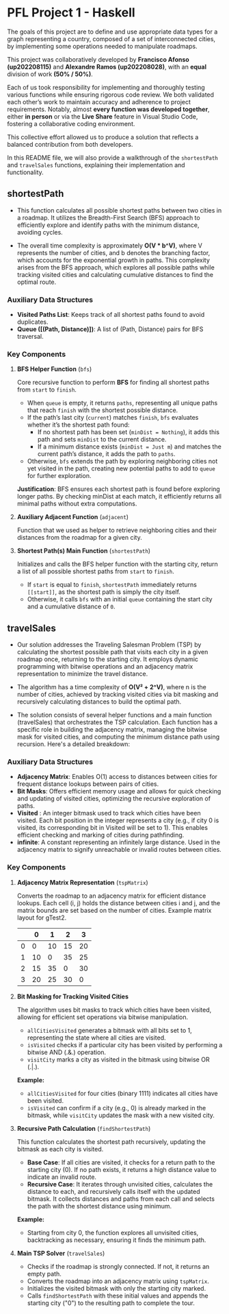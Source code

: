 # PFL Project 1 - Haskell

The goals of this project are to define and use appropriate data types for a
graph representing a country, composed of a set of interconnected cities, by implementing some operations needed to manipulate roadmaps.

This project was collaboratively developed by **Francisco Afonso (up202208115)**  and **Alexandre Ramos (up202208028)**, with an **equal** division of work **(50% / 50%)**. 

Each of us took responsibility for implementing and thoroughly testing various functions while ensuring rigorous code review. We both validated each other’s work to maintain accuracy and adherence to project requirements. Notably, almost **every function was developed together**, either **in person** or via the **Live Share** feature in Visual Studio Code, fostering a collaborative coding environment.

This collective effort allowed us to produce a solution that reflects a balanced contribution from both developers.

In this README file, we will also provide a walkthrough of the `shortestPath` and `travelSales` functions, explaining their implementation and functionality.

## shortestPath

- This function calculates all possible shortest paths between two cities in a roadmap. It utilizes the Breadth-First Search (BFS) approach to efficiently explore and identify paths with the minimum distance, avoiding cycles.

- The overall time complexity is approximately **O(V * b^V)**, where V represents the number of cities, and b denotes the branching factor, which accounts for the exponential growth in paths. This complexity arises from the BFS approach, which explores all possible paths while tracking visited cities and calculating cumulative distances to find the optimal route.

### Auxiliary Data Structures

- **Visited Paths List**: Keeps track of all shortest paths found to avoid duplicates.
- **Queue ([(Path, Distance)])**: A list of (Path, Distance) pairs for BFS traversal.

### Key Components

1. **BFS Helper Function** (`bfs`)

    Core recursive function to perform **BFS** for finding all shortest paths from `start` to `finish`.

    - When `queue` is empty, it returns `paths`, representing all unique paths that reach `finish` with the shortest possible distance.
    - If the path’s last city (`current`) matches `finish`, `bfs` evaluates whether it’s the shortest path found:
        - If no shortest path has been set (`minDist = Nothing`), it adds this path and sets `minDist` to the current distance.
        - If a minimum distance exists (`minDist = Just m`) and matches the current path’s distance, it adds the path to `paths`.
    - Otherwise, `bfs` extends the path by exploring neighboring cities not yet visited in the path, creating new potential paths to add to `queue` for further exploration.

    **Justification**: BFS ensures each shortest path is found before exploring longer paths. By checking minDist at each match, it efficiently returns all minimal paths without extra computations.

2. **Auxiliary Adjacent Function** (`adjacent`)

    Function that we used as helper to retrieve neighboring cities and their distances from the roadmap for a given city.

3. **Shortest Path(s) Main Function** (`shortestPath`)

    Initializes and calls the BFS helper function with the starting city, return a list of all possible shortest paths from `start` to `finish`.

    - If `start` is equal to `finish`, `shortestPath` immediately returns `[[start]]`, as the shortest path is simply the city itself.
    - Otherwise, it calls `bfs` with an initial `queue` containing the start city and a cumulative distance of `0`.


## travelSales

- Our solution addresses the Traveling Salesman Problem (TSP) by calculating the shortest possible path that visits each city in a given roadmap once, returning to the starting city. It employs dynamic programming with bitwise operations and an adjacency matrix representation to minimize the travel distance.

- The algorithm has a time complexity of **O(V² + 2^V)**, where n is the number of cities, achieved by tracking visited cities via bit masking and recursively calculating distances to build the optimal path.

- The solution consists of several helper functions and a main function (travelSales) that orchestrates the TSP calculation. Each function has a specific role in building the adjacency matrix, managing the bitwise mask for visited cities, and computing the minimum distance path using recursion. Here's a detailed breakdown:

### Auxiliary Data Structures

- **Adjacency Matrix**: Enables O(1) access to distances between cities for frequent distance lookups between pairs of cities.
- **Bit Masks**: Offers efficient memory usage and allows for quick checking and updating of visited cities, optimizing the recursive exploration of paths.
- **Visited** : An integer bitmask used to track which cities have been visited. Each bit position in the integer represents a city (e.g., if city 0 is visited, its corresponding bit in Visited will be set to 1). This enables efficient checking and marking of cities during pathfinding.
- **infinite**: A constant representing an infinitely large distance. Used in the adjacency matrix to signify unreachable or invalid routes between cities.

### Key Components

1. **Adjacency Matrix Representation** (`tspMatrix`)

    Converts the roadmap to an adjacency matrix for efficient distance lookups.
    Each cell (i, j) holds the distance between cities i and j, and the matrix bounds are set based on the number of cities.
    Example matrix layout for gTest2.

    |    | 0  | 1  | 2  | 3  | 
    |----|----|----|----|----|
    |  0 |  0 | 10 | 15 | 20 |
    |  1 | 10 |  0 | 35 | 25 |
    |  2 | 15 | 35 |  0 | 30 |
    |  3 | 20 | 25 | 30 |  0 |


2. **Bit Masking for Tracking Visited Cities**

     The algorithm uses bit masks to track which cities have been visited, allowing for efficient set operations via bitwise manipulation.
    - `allCitiesVisited`  generates a bitmask with all bits set to 1, representing the state where all cities are visited.
    - `isVisited` checks if a particular city has been visited by performing a bitwise AND (.&.) operation.
    - `visitCity` marks a city as visited in the bitmask using bitwise OR (.|.).
    
    **Example:**

    - `allCitiesVisited` for four cities (binary 1111) indicates all cities have been visited.
    - `isVisited` can confirm if a city (e.g., 0) is already marked in the bitmask, while `visitCity` updates the mask with a new visited city.

3. **Recursive Path Calculation** (`findShortestPath`)

    This function calculates the shortest path recursively, updating the bitmask as each city is visited.

    - **Base Case**: If all cities are visited, it checks for a return path to the starting city (0). If no path exists, it returns a high distance value to indicate an invalid route.
    - **Recursive Case**: It iterates through unvisited cities, calculates the distance to each, and recursively calls itself with the updated bitmask. It collects distances and paths from each call and selects the path with the shortest distance using minimum.
    
    **Example:**

    - Starting from city 0, the function explores all unvisited cities, backtracking as necessary, ensuring it finds the minimum path.

4. **Main TSP Solver** (`travelSales`)

    - Checks if the roadmap is strongly connected. If not, it returns an empty path.
    - Converts the roadmap into an adjacency matrix using `tspMatrix`.
    - Initializes the visited bitmask with only the starting city marked.
    - Calls `findShortestPath` with these initial values and appends the starting city ("0") to the resulting path to complete the tour.



